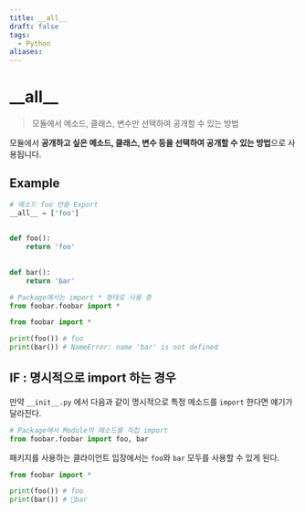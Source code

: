```yaml
---
title: __all__
draft: false
tags:
  - Python
aliases:
---
```

# \_\_all_\_ 
> 모듈에서 메소드, 클래스, 변수만 선택하여 공개할 수 있는 방법 

모듈에서 **공개하고 싶은 메소드, 클래스, 변수 등을 선택하여 공개할 수 있는 방법**으로 사용됩니다.   

## Example 
```python title=foobar/foobar.py 
# 메소드 foo 만을 Export
__all__ = ['foo']  
  
  
def foo():  
    return 'foo'  
  
  
def bar():  
    return 'bar'
```

```python title=foobar/__init__.py
# Package에서는 import * 형태로 사용 중 
from foobar.foobar import *
```

```python title=main.py
from foobar import * 

print(foo()) # foo 
print(bar()) # NameError: name 'bar' is not defined
```

## IF : 명시적으로 import 하는 경우 
만약 `__init__.py` 에서 다음과 같이 명시적으로 특정 메소드를 `import` 한다면 얘기가 달라진다. 

```python title=foobar/__init__.py
# Package에서 Module의 메소드를 직접 import 
from foobar.foobar import foo, bar
```

패키지를 사용하는 클라이언트 입장에서는 `foo`와 `bar` 모두를 사용할 수 있게 된다.
```python title=main.py
from foobar import * 

print(foo()) # foo 
print(bar()) # bar
```
